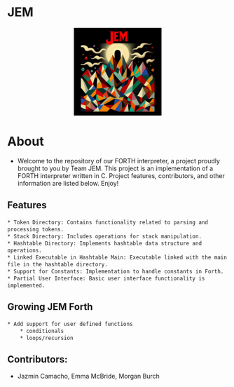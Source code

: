 # JEM
<p align="center">
  <img src="JEMLogo.jpg" alt="JEMLogo" width="200"/>
</p>

# About
* Welcome to the repository of our FORTH interpreter, a project proudly brought to you by Team JEM. This project is an implementation of a FORTH interpreter written in C. Project features, contributors, and other information are listed below. Enjoy!

## Features
    * Token Directory: Contains functionality related to parsing and processing tokens.
    * Stack Directory: Includes operations for stack manipulation.
    * Hashtable Directory: Implements hashtable data structure and operations.
    * Linked Executable in Hashtable Main: Executable linked with the main file in the hashtable directory.
    * Support for Constants: Implementation to handle constants in Forth.
    * Partial User Interface: Basic user interface functionality is implemented.

## Growing JEM Forth 
    * Add support for user defined functions
        * conditionals
        * loops/recursion

## Contributors: 
* Jazmin Camacho, Emma McBride, Morgan Burch


